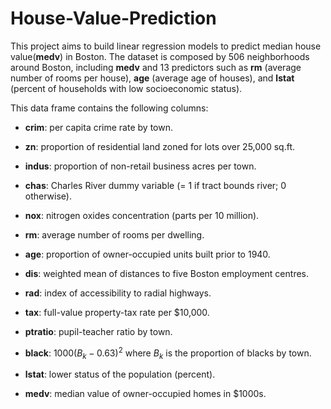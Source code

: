 # House-Value-Prediction

This project aims to build linear regression models to predict median house value(**medv**) in Boston. The dataset is composed by 506 neighborhoods around Boston, including **medv** and 13 predictors such as **rm** (average number of rooms per house), **age** (average age of houses), and **lstat** (percent of households with low socioeconomic status).

This data frame contains the following columns:

- **crim**: per capita crime rate by town.

- **zn**: proportion of residential land zoned for lots over 25,000 sq.ft.

- **indus**: proportion of non-retail business acres per town.

- **chas**: Charles River dummy variable (= 1 if tract bounds river; 0 otherwise).

- **nox**: nitrogen oxides concentration (parts per 10 million).

- **rm**: average number of rooms per dwelling.

- **age**: proportion of owner-occupied units built prior to 1940.

- **dis**: weighted mean of distances to five Boston employment centres.

- **rad**: index of accessibility to radial highways.

- **tax**: full-value property-tax rate per $10,000.

- **ptratio**: pupil-teacher ratio by town.

- **black**: $1000(B_{k}-0.63)^2$ where $B_{k}$ is the proportion of blacks by town.

- **lstat**: lower status of the population (percent).

- **medv**: median value of owner-occupied homes in $1000s.
